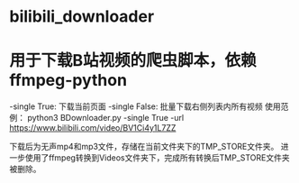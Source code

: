 # bilibili_downloader

# 用于下载B站视频的爬虫脚本，依赖ffmpeg-python

-single True: 下载当前页面
-single False: 批量下载右侧列表内所有视频
使用范例：
python3 BDownloader.py -single True -url https://www.bilibili.com/video/BV1Ci4y1L7ZZ

下载后为无声mp4和mp3文件，存储在当前文件夹下的TMP_STORE文件夹。 进一步使用了ffmpeg转换到Videos文件夹下，完成所有转换后TMP_STORE文件夹被删除。
